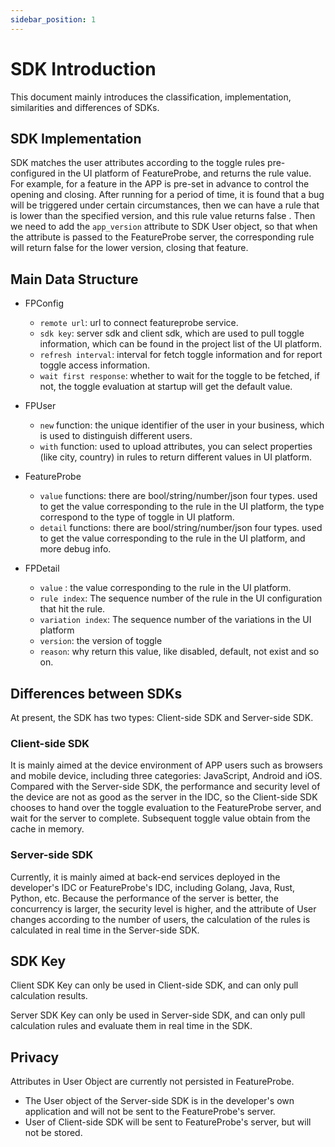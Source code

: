 ```yaml
---
sidebar_position: 1
---
```


# SDK Introduction

This document mainly introduces the classification, implementation, similarities and differences of SDKs.

## SDK Implementation

SDK matches the user attributes according to the toggle rules pre-configured in the UI platform of FeatureProbe, and returns the rule value. For example, for a feature in the APP is pre-set in advance to control the opening and closing. After running for a period of time, it is found that a bug will be triggered under certain circumstances, then we can have a rule that is lower than the specified version, and this rule value returns false . Then we need to add the `app_version` attribute to SDK User object, so that when the attribute is passed to the FeatureProbe server, the corresponding rule will return false for the lower version, closing that feature.

## Main Data Structure

- FPConfig
  - `remote url`: url to connect featureprobe service.
  - `sdk key`: server sdk and client sdk, which are used to pull toggle information, which can be found in the project list of the UI platform.
  - `refresh interval`: interval for fetch toggle information and for report toggle access information.
  - `wait first response`: whether to wait for the toggle to be fetched, if not, the toggle evaluation at startup will get the default value.

- FPUser
  - `new` function: the unique identifier of the user in your business, which is used to distinguish different users.
  - `with` function: used to upload attributes, you can select properties (like city, country) in rules to return different values in UI platform.

- FeatureProbe
  - `value` functions: there are bool/string/number/json four types. used to get the value corresponding to the rule in the UI platform, the  type correspond to the type of toggle in UI platform.
  - `detail` functions: there are bool/string/number/json four types. used to get the value corresponding to the rule in the UI platform, and more debug info.

- FPDetail
  - `value` : the value corresponding to the rule in the UI platform.
  - `rule index`: The sequence number of the rule in the UI configuration that hit the rule.
  - `variation index`: The sequence number of the variations in the UI platform
  - `version`: the version of toggle
  - `reason`: why return this value, like disabled, default, not exist and so on.


## Differences between SDKs

At present, the SDK has two types: Client-side SDK and Server-side SDK.

### Client-side SDK

It is mainly aimed at the device environment of APP users such as browsers and mobile device, including three categories: JavaScript, Android and iOS. Compared with the Server-side SDK, the performance and security level of the device are not as good as the server in the IDC, so the Client-side SDK chooses to hand over the toggle evaluation to the FeatureProbe server, and wait for the server to complete. Subsequent toggle value obtain from the cache in memory.

### Server-side SDK

Currently, it is mainly aimed at back-end services deployed in the developer's IDC or FeatureProbe's IDC, including Golang, Java, Rust, Python, etc. Because the performance of the server is better, the concurrency is larger, the security level is higher, and the attribute of User changes according to the number of users, the calculation of the rules is calculated in real time in the Server-side SDK.

## SDK Key

Client SDK Key can only be used in Client-side SDK, and can only pull calculation results.

Server SDK Key can only be used in Server-side SDK, and can only pull calculation rules and evaluate them in real time in the SDK.

## Privacy

Attributes in User Object are currently not persisted in FeatureProbe.

* The User object of the Server-side SDK is in the developer's own application and will not be sent to the FeatureProbe's server.
* User of Client-side SDK will be sent to FeatureProbe's server, but will not be stored.
